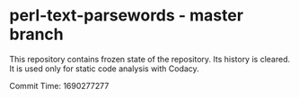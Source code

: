 # perl-text-parsewords - master branch

This repository contains frozen state of the repository.
Its history is cleared. It is used only for static code
analysis with Codacy.

Commit Time: 1690277277